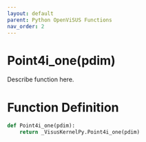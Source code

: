 ```yaml
---
layout: default
parent: Python OpenViSUS Functions
nav_order: 2
---
```


# Point4i_one(pdim)

Describe function here.

# Function Definition

```python
def Point4i_one(pdim):
    return _VisusKernelPy.Point4i_one(pdim)
```